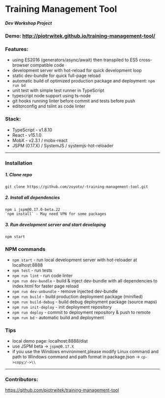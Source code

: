 # Training Management Tool
##### Dev Workshop Project
### Demo: http://piotrwitek.github.io/training-management-tool/

### Features:
- using ES2016 (generators/async/await) then transpiled to ES5 cross-browser compatible code
- development server with hot-reload for quick development loop
- static dev-bundle for quick full-page reload
- automatic build of optimized production package and deployment: `npm run bd`
- unit test with simple test runner in TypeScript
- typescript node support using ts-node
- git hooks running linter before commit and tests before push
- editorconfig and tslint as code linter

### Stack:
- TypeScript - v1.8.10
- React - v15.1.0
- MobX - v2.3.1 / mobx-react
- JSPM (0.17.X) / SystemJS / systemjs-hot-reloader

---

### Installation

##### 1. Clone repo
    git clone https://github.com/zoyoto/-training-management-tool.git

##### 2. Install all dependencies
    npm i jspm@0.17.0-beta.22
    `npm install` - May need VPN for some packages

##### 3. Run development server and start developing
    npm start

### NPM commands
- `npm start` - run local development server with hot-reloader at localhost:8888
- `npm test` - run tests
- `npm run lint` - run code linter
- `npm run dev-bundle` - build & inject dev-bundle with all dependencies to index.html for faster page reload
- `npm run dev-unbundle` - remove injected dev-bundle
- `npm run build` - build production deployment package (minified)
- `npm run build-debug` - build debug deployment package (source maps)
- `npm run init-deploy` - init deployment repository
- `npm run deploy` - commit to deployment repository & push to remote
- `npm run bd` - automatic build and deployment

### Tips
- local demo page: localhost:8888/dist
- use JSPM beta -> `jspm@0.17.X`
- if you use the Windows environment,please modify Linux command and path to Windows command and path format in package.json -> `cp->copy`;`/->\\`

---

### Contributors:
 https://github.com/piotrwitek/training-management-tool
